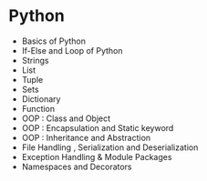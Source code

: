 # Python
   - Basics of Python
   - If-Else and Loop of Python
   - Strings
   - List
   - Tuple
   - Sets
   - Dictionary
   - Function
   - OOP : Class and Object
   - OOP : Encapsulation and Static keyword
   - OOP : Inheritance and Abstraction
   - File Handling , Serialization and Deserialization
   - Exception Handling & Module Packages
   - Namespaces and Decorators
